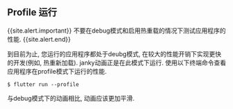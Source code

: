 ## Profile 运行

{{site.alert.important}}
  不要在debug模式和启用热重载的情况下测试应用程序的性能.
{{site.alert.end}}

到目前为止, 您运行的应用程序都处于deubg模式, 在较大的性能开销下实现更快的开发(例如, 热重新加载). janky动画正是在此模式下运行. 使用以下终端命令查看应用程序在profile模式下运行的性能.

```terminal
$ flutter run --profile
```

与debug模式下的动画相比, 动画应该更加平滑.
